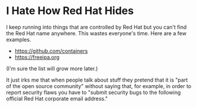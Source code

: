 # I Hate How Red Hat Hides

I keep running into things that are controlled by Red Hat but you can't
find the Red Hat name anywhere. This wastes everyone's time. Here are
a few examples.

* https://github.com/containers
* https://freeipa.org

(I'm sure the list will grow more later.)

It just irks me that when people talk about stuff they pretend that it
is "part of the open source community" without saying that, for example,
in order to report security flaws you have to "submit security bugs to
the following official Red Hat corporate email address." 
